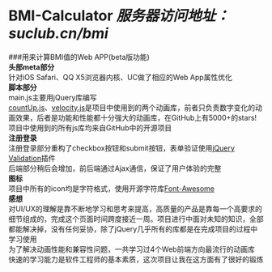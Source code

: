 # BMI-Calculator *服务器访问地址：suclub.cn/bmi*  
###用来计算BMI值的Web APP(beta版功能)  
**头部meta部分**  
  针对iOS Safari、QQ X5浏览器内核、UC做了相应的Web App属性优化  
**脚本部分**  
  main.js主要用jQuery库编写    
  [countUp.js](https://github.com/inorganik/countUp.js)、[velocity.js](https://github.com/julianshapiro/velocity)是项目中使用到的两个动画库，前者只负责数字变化的动画效果，后者是功能和性能都十分强大的动画库，在GitHub上有5000+的stars!   
项目中使用到的所有js库均来自GitHub中的开源项目  
**注册登录**  
  注册登录部分重构了checkbox按钮和submit按钮，表单验证使用[jQuery Validation](https://github.com/jzaefferer/jquery-validation)插件  
  后端部分稍后会增加，前后端通过Ajax通信，保证了用户体验的完整  
**图标**  
  项目中所有的icon均是字符格式，使用开源字符库[Font-Awesome](https://github.com/FortAwesome/Font-Awesome/)  
**感想**  
  对UI/UX的理解是靠不断地学习和思考来提高，高质量的产品是靠每一个高要求的细节组成的，完成这个页面时间跨度接近一周。项目进行中面对未知的知识，全部都能解决掉，没有任何妥协，除了jQuery几乎所有的库都是在完成项目的过程中学习使用  
  为了解决动画性能和兼容性问题，一共学习过4个Web前端方向最流行的动画库  
  快速的学习能力是软件工程师的基本素质，这次项目让我在这方面有了很好的锻炼
